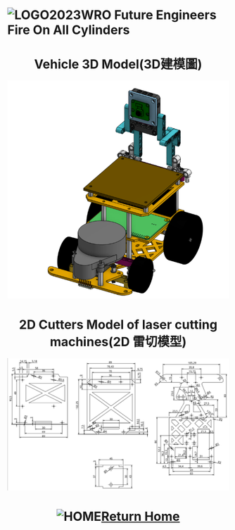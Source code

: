 ![LOGO](./img/other/logo.png)2023WRO Future Engineers Fire On All Cylinders  
====
# <div align="center">Vehicle 3D Model(3D建模圖)</div>
![Vehicle_cad](./img/Vehicle_cad.png)

# <div align="center"> 2D Cutters Model of laser cutting machines(2D 雷切模型) </div>
![2D_Cutters](./img/2D_Cutters.png)

# <div align="center">![HOME](./img/other/Home.png)[Return Home](../)</div>  
